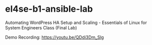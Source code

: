# el4se-b1-ansible-lab
Automating WordPress HA Setup and Scaling - Essentials of Linux for System Engineers Class (Final Lab)

Demo Recording: https://youtu.be/QDdi3Dm_Slg
